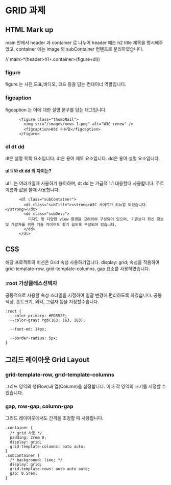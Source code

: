 # GRID 과제

## HTML Mark up 
main 안에서 header 과 container 로 나누어 
header 에는 h2 title 제목을 명시해주었고,
container 에는 image 와 subContainer 컨텐츠로 분리하였습니다.

// main>*(header>h1+.container>(figure+dl))

### figure
figure 는 사진,도표,비디오, 코드 등을 담는 컨테이너 역할입니다.
### figcaption
figcaption 는 이에 대한 설명 문구를 담는 태그입니다. 
```
      <figure class="thumbNail">
        <img src="/images/news 1.png" alt="W3C renew" />
        <figcaption>W3C 리뉴얼</figcaption>
      </figure>
```

### dl dt dd
dl은 설명 목록 요소입니다.
dt은 용어 제목 요소입니다.
dd은 용어 설명 요소입니다.
#### ul li 와 dt dd 의 차이는?
ul li 는 여러개일때 사용하기 용이하며,
dt dd 는 가급적 1:1 대응할때 사용합니다. 주로 이름과 값을 쓸때 사용합니다.
```
      <dl class="subContainer">
        <dt class="subTitle"><strong>W3C 사이트가 리뉴얼 되었습니다.</strong></dt>
        <dd class="subDesc">
          디자인 및 다양한 view 환경을 고려하여 구성되어 있으며, 기존보다 최신 정보 및 개발자를 위한 기술 가이드도 찾기 쉽도록 구성되어 있습니다.
        </dd>
      </dl>
```

## CSS
해당 프로젝트의 미션은 Grid 속성 사용하기입니다. display: grid; 속성을 적용하여 grid-template-row, grid-template-columns, gap 요소를 사용하였습니다.

### :root 가상클레스선택자
공통적으로 사용할 속성 스타일을 지정하여 일괄 변경에 편리하도록 하였습니다. 공통 색상, 폰트크기, 외각, 그림자 등을 지정할수습니다.
```
:root {
  --color-primary: #ED552F;
  --color-gray: rgb(163, 163, 163);

  --font-md: 14px;

  --border-radius: 5px;
}
```
## 그리드 레이아웃 Grid Layout
### grid-template-row, grid-template-columns
그리드 영역의 행(Row)과 열(Column)을 설정합니다. 이때 각 영역의 크기를 지정할 수 있습니다.
### gap, row-gap, column-gap
그리드 레이아웃에서도 간격을 조정할 때 사용합니다.
```
.container {
  /* grid 사용 */
  padding: 2rem 0;
  display: grid;
  grid-template-columns: auto auto;
}
.subContainer {
  /* background: lime; */
  display: grid;
  grid-template-rows: auto auto auto;
  gap: 0.5rem;
}
```


